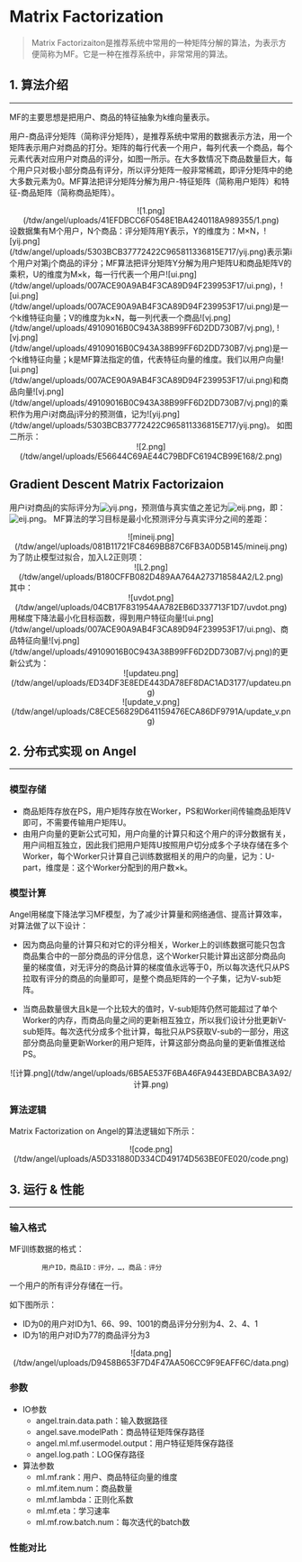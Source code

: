 # Matrix Factorization

> Matrix Factorizaiton是推荐系统中常用的一种矩阵分解的算法，为表示方便简称为MF。它是一种在推荐系统中，非常常用的算法。

## 1. 算法介绍
---

MF的主要思想是把用户、商品的特征抽象为k维向量表示。  

用户-商品评分矩阵（简称评分矩阵），是推荐系统中常用的数据表示方法，用一个矩阵表示用户对商品的打分。矩阵的每行代表一个用户，每列代表一个商品，每个元素代表对应用户对商品的评分，如图一所示。在大多数情况下商品数量巨大，每个用户只对极小部分商品有评分，所以评分矩阵一般非常稀疏，即评分矩阵中的绝大多数元素为0。MF算法把评分矩阵分解为用户-特征矩阵（简称用户矩阵）和特征-商品矩阵（简称商品矩阵）。  
<div align=center>![1.png](/tdw/angel/uploads/41EFDBCC6F0548E1BA4240118A989355/1.png)</div>
设数据集有M个用户，N个商品：评分矩阵用Y表示，Y的维度为：M×N，![yij.png](/tdw/angel/uploads/5303BCB37772422C965811336815E717/yij.png)表示第i个用户对第j个商品的评分；MF算法把评分矩阵Y分解为用户矩阵U和商品矩阵V的乘积，U的维度为M×k，每一行代表一个用户![ui.png](/tdw/angel/uploads/007ACE90A9AB4F3CA89D94F239953F17/ui.png)，![ui.png](/tdw/angel/uploads/007ACE90A9AB4F3CA89D94F239953F17/ui.png)是一个k维特征向量；V的维度为k×N，每一列代表一个商品![vj.png](/tdw/angel/uploads/49109016B0C943A38B99FF6D2DD730B7/vj.png),  ![vj.png](/tdw/angel/uploads/49109016B0C943A38B99FF6D2DD730B7/vj.png)是一个k维特征向量；k是MF算法指定的值，代表特征向量的维度。我们以用户向量![ui.png](/tdw/angel/uploads/007ACE90A9AB4F3CA89D94F239953F17/ui.png)和商品向量![vj.png](/tdw/angel/uploads/49109016B0C943A38B99FF6D2DD730B7/vj.png)的乘积作为用户i对商品j评分的预测值，记为![yij.png](/tdw/angel/uploads/5303BCB37772422C965811336815E717/yij.png)。
如图二所示：
<div align=center>![2.png](/tdw/angel/uploads/E56644C69AE44C79BDFC6194CB99E168/2.png)</div>

## Gradient Descent Matrix Factorizaion
用户i对商品j的实际评分为![yij.png](/tdw/angel/uploads/34846CAC7D1749ABB1D08FF530D8F9D9/yij.png)，预测值与真实值之差记为![eij.png](/tdw/angel/uploads/7A106F894F844FF483DA9E86F7CD2235/eij.png)，即：![eij.png](/tdw/angel/uploads/9BEFB6F88C4E4ABCBA4C632CBE1CB26A/eij.png)。
MF算法的学习目标是最小化预测评分与真实评分之间的差距：
<div align=center>![mineij.png](/tdw/angel/uploads/081B11721FC8469BB87C6FB3A0D5B145/mineij.png)</div>
为了防止模型过拟合，加入L2正则项：
<div align=center>![L2.png](/tdw/angel/uploads/B180CFFB082D489AA764A273718584A2/L2.png)</div>
其中：<div align=center>![uvdot.png](/tdw/angel/uploads/04CB17F831954AA782EB6D337713F1D7/uvdot.png)</div>
用梯度下降法最小化目标函数，得到用户特征向量![ui.png](/tdw/angel/uploads/007ACE90A9AB4F3CA89D94F239953F17/ui.png)、商品特征向量![vj.png](/tdw/angel/uploads/49109016B0C943A38B99FF6D2DD730B7/vj.png)的更新公式为：
<div align=center>![updateu.png](/tdw/angel/uploads/ED34DF3E8EDE443DA78EF8DAC1AD3177/updateu.png)</div>
<div align=center>![update_v.png](/tdw/angel/uploads/C8ECE56829D641159476ECA86DF9791A/update_v.png)</div>

## 2. 分布式实现 on Angel
---
### 模型存储
* 商品矩阵存放在PS，用户矩阵存放在Worker，PS和Worker间传输商品矩阵V即可，不需要传输用户矩阵U。
* 由用户向量的更新公式可知，用户向量的计算只和这个用户的评分数据有关，用户间相互独立，因此我们把用户矩阵U按照用户切分成多个子块存储在多个Worker，每个Worker只计算自己训练数据相关的用户的向量，记为：U-part，维度是：这个Worker分配到的用户数×k。

### 模型计算
Angel用梯度下降法学习MF模型，为了减少计算量和网络通信、提高计算效率，对算法做了以下设计：

* 因为商品向量的计算只和对它的评分相关，Worker上的训练数据可能只包含商品集合中的一部分商品的评分信息，这个Worker只能计算出这部分商品向量的梯度值，对无评分的商品计算的梯度值永远等于0，所以每次迭代只从PS拉取有评分的商品的向量即可，是整个商品矩阵的一个子集，记为V-sub矩阵。

* 当商品数量很大且k是一个比较大的值时，V-sub矩阵仍然可能超过了单个Worker的内存，而商品向量之间的更新相互独立，所以我们设计分批更新V-sub矩阵。每次迭代分成多个批计算，每批只从PS获取V-sub的一部分，用这部分商品向量更新Worker的用户矩阵，计算这部分商品向量的更新值推送给PS。

<div align=center>![计算.png](/tdw/angel/uploads/6B5AE537F6BA46FA9443EBDABCBA3A92/计算.png)</div>

### 算法逻辑

Matrix Factorization on Angel的算法逻辑如下所示：
<div align=center>![code.png](/tdw/angel/uploads/A5D331880D334CD49174D563BE0FE020/code.png)</div>


## 3. 运行 & 性能

---

### 输入格式

MF训练数据的格式：

```
		用户ID，商品ID：评分，…，商品：评分
```

一个用户的所有评分存储在一行。

如下图所示：

* ID为0的用户对ID为1、66、99、1001的商品评分分别为4、2、4、1
* ID为1的用户对ID为77的商品评分为3
<div align=center>![data.png](/tdw/angel/uploads/D9458B653F7D4F47AA506CC9F9EAFF6C/data.png)</div>

### 参数
* IO参数
  * angel.train.data.path：输入数据路径
  * angel.save.modelPath：商品特征矩阵保存路径
  * angel.ml.mf.usermodel.output：用户特征矩阵保存路径
  * angel.log.path：LOG保存路径
* 算法参数
  * ml.mf.rank：用户、商品特征向量的维度
  * ml.mf.item.num：商品数量
  * ml.mf.lambda：正则化系数
  * ml.mf.eta：学习速率
  * ml.mf.row.batch.num：每次迭代的batch数


### 性能对比